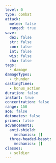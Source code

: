 ```yaml
---
level: 0
type: combat
attack:
  melee: false
  ranged: true
save:
  dex: false
  str: false
  con: false
  int: false
  wis: false
  cha: false
tags:
  - damage
damageTypes:
  - thunder
castingTimes:
  - bonus_action
duration: false
instant: true
concentration: false
range: 150
aoe: false
detonates: false
primes: false
advancements:
  anti-shield:
    mechanics: []
  three-headed-beast:
    mechanics: []
classes:
  - soldier
---
```

